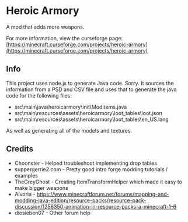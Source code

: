 # Heroic Armory

A mod that adds more weapons.

For more information, view the curseforge page: [https://minecraft.curseforge.com/projects/heroic-armory](https://minecraft.curseforge.com/projects/heroic-armory)

## Info

This project uses node.js to generate Java code. Sorry. It sources the information from a PSD and CSV file and uses that to generate the java code for the following files:

- src\main\java\heroicarmory\init\ModItems.java
- src\main\resources\assets\heroicarmory\loot_tables\loot.json
- src\main\resources\assets\heroicarmory\loot_tables\en_US.lang

As well as generating all of the models and textures.


## Credits

- Choonster - Helped troubleshoot implementing drop tables
- suppergerrie2.com - Pretty good intro forge modding tutorials / examples
- TheGreyGhost - Creating ItemTransformHelper which made it easy to make bigger weapons
- Alvoria - https://www.minecraftforum.net/forums/mapping-and-modding-java-edition/resource-packs/resource-pack-discussion/1256350-animation-in-resource-packs-a-minecraft-1-6
- diesieben07 - Other forum help